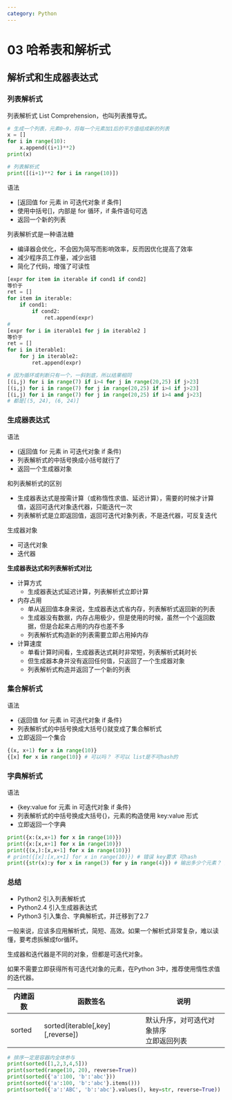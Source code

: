 ```yaml
---
category: Python
---
```

# 03 哈希表和解析式





## 解析式和生成器表达式

### 列表解析式

列表解析式 List Comprehension，也叫列表推导式。

```python
# 生成一个列表，元素0~9，将每一个元素加1后的平方值组成新的列表
x = []
for i in range(10):
    x.append((i+1)**2)
print(x)
```

```python
# 列表解析式
print([(i+1)**2 for i in range(10)])
```

语法

* [返回值 for 元素 in 可迭代对象 if 条件]
* 使用中括号[]，内部是 for 循环，if 条件语句可选
* 返回一个新的列表

列表解析式是一种语法糖

* 编译器会优化，不会因为简写而影响效率，反而因优化提高了效率
* 减少程序员工作量，减少出错
* 简化了代码，增强了可读性

```python
[expr for item in iterable if cond1 if cond2]
等价于
ret = []
for item in iterable:
    if cond1:
    	if cond2:
        	ret.append(expr)
#
[expr for i in iterable1 for j in iterable2 ]
等价于
ret = []
for i in iterable1:
    for j in iterable2:
        ret.append(expr)
```

```python
# 因为循环或判断只有一个，一斜到底，所以结果相同
[(i,j) for i in range(7) if i>4 for j in range(20,25) if j>23]
[(i,j) for i in range(7) for j in range(20,25) if i>4 if j>23]
[(i,j) for i in range(7) for j in range(20,25) if i>4 and j>23]
# 都是[(5, 24), (6, 24)]
```

### 生成器表达式

语法

* (返回值 for 元素 in 可迭代对象 if 条件)
* 列表解析式的中括号换成小括号就行了
* 返回一个生成器对象

和列表解析式的区别

* 生成器表达式是按需计算（或称惰性求值、延迟计算），需要的时候才计算值，返回可迭代对象迭代器，只能迭代一次
* 列表解析式是立即返回值，返回可迭代对象列表，不是迭代器，可反复迭代

生成器对象

* 可迭代对象
* 迭代器

**生成器表达式和列表解析式对比**

* 计算方式
  * 生成器表达式延迟计算，列表解析式立即计算
* 内存占用
  * 单从返回值本身来说，生成器表达式省内存，列表解析式返回新的列表
  * 生成器没有数据，内存占用极少，但是使用的时候，虽然一个个返回数据，但是合起来占用的内存也差不多
  * 列表解析式构造新的列表需要立即占用掉内存
* 计算速度
  * 单看计算时间看，生成器表达式耗时非常短，列表解析式耗时长
  * 但生成器本身并没有返回任何值，只返回了一个生成器对象
  * 列表解析式构造并返回了一个新的列表

### 集合解析式

语法

* {返回值 for 元素 in 可迭代对象 if 条件}
* 列表解析式的中括号换成大括号{}就变成了集合解析式
* 立即返回一个集合

```python
{(x, x+1) for x in range(10)}
{[x] for x in range(10)} # 可以吗？ 不可以 list是不可hash的
```

### 字典解析式

语法

* {key:value for 元素 in 可迭代对象 if 条件}
* 列表解析式的中括号换成大括号{}，元素的构造使用 key:value 形式
* 立即返回一个字典

```python
print({x:(x,x+1) for x in range(10)})
print({x:[x,x+1] for x in range(10)})
print({(x,):[x,x+1] for x in range(10)})
# print({[x]:[x,x+1] for x in range(10)}) # 错误 key要求 可hash
print({str(x):y for x in range(3) for y in range(4)}) # 输出多少个元素？ 返回三个元素，key值唯一，{'0': 3, '1': 3, '2': 3}
```

### 总结

* Python2 引入列表解析式
* Python2.4 引入生成器表达式
* Python3 引入集合、字典解析式，并迁移到了2.7

一般来说，应该多应用解析式，简短、高效。如果一个解析式非常复杂，难以读懂，要考虑拆解成for循环。

生成器和迭代器是不同的对象，但都是可迭代对象。

如果不需要立即获得所有可迭代对象的元素，在Python 3中，推荐使用惰性求值的迭代器。

| 内建函数 | 函数签名                          | 说明                                        |
| -------- | --------------------------------- | ------------------------------------------- |
| sorted   | sorted(iterable\[,key][,reverse]) | 默认升序，对可迭代对象排序<br/>立即返回列表 |

```python
# 排序一定是容器内全体参与
print(sorted([1,2,3,4,5]))
print(sorted(range(10, 20), reverse=True))
print(sorted({'a':100, 'b':'abc'}))
print(sorted({'a':100, 'b':'abc'}.items()))
print(sorted({'a':'ABC', 'b':'abc'}.values(), key=str, reverse=True))
```

